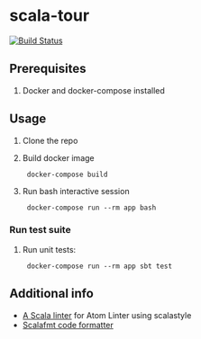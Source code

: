 # scala-tour

[![Build Status](https://travis-ci.com/shilgam/scala-tour.svg?branch=master)](https://travis-ci.com/shilgam/scala-tour)

## Prerequisites

1. Docker and docker-compose installed

## Usage

1. Clone the repo

1. Build docker image

        docker-compose build

1. Run bash interactive session

        docker-compose run --rm app bash


### Run test suite

1. Run unit tests:

        docker-compose run --rm app sbt test

## Additional info

* [A Scala linter](https://atom.io/packages/linter-scalastyle) for Atom Linter using scalastyle
* [Scalafmt code formatter](https://scalameta.org/scalafmt/)
